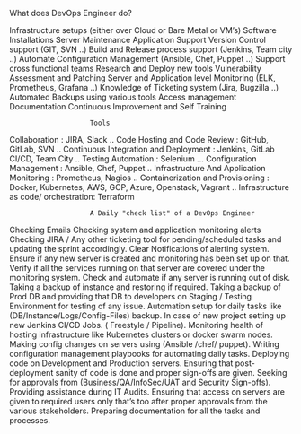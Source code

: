 What does DevOps Engineer do?


Infrastructure setups (either over Cloud or Bare Metal or VM’s)
Software Installations
Server Maintenance
Application Support
Version Control support (GIT, SVN ..)
Build and Release process support (Jenkins, Team city ..)
Automate Configuration Management (Ansible, Chef, Puppet ..)
Support cross functional teams
Research and Deploy new tools
Vulnerability Assessment and Patching
Server and Application level Monitoring (ELK, Prometheus, Grafana ..)
Knowledge of Ticketing system (Jira, Bugzilla ..)
Automated Backups using various tools
Access management
Documentation
Continuous Improvement and Self Training




                        Tools

Collaboration : JIRA, Slack ..
Code Hosting and Code Review : GitHub, GitLab, SVN ..
Continuous Integration and Deployment : Jenkins, GitLab CI/CD, Team City ..
Testing Automation : Selenium …
Configuration Management : Ansible, Chef, Puppet ..
Infrastructure And Application Monitoring : Prometheus, Nagios ..
Containerization and Provisioning : Docker, Kubernetes, AWS, GCP, Azure, Openstack, Vagrant ..
Infrastructure as code/ orchestration: Terraform



                        A Daily "check list" of a DevOps Engineer


Checking Emails
Checking system and application monitoring alerts
Checking JIRA / Any other ticketing tool for pending/scheduled tasks and updating the sprint accordingly.
Clear Notifications of alerting system.
Ensure if any new server is created and monitoring has been set up on that.
Verify if all the services running on that server are covered under the monitoring system.
Check and automate if any server is running out of disk. Taking a backup of instance and restoring if required.
Taking a backup of Prod DB and providing that DB to developers on Staging / Testing Environment for testing of any issue.
Automation setup for daily tasks like (DB/Instance/Logs/Config-Files) backup.
In case of new project setting up new Jenkins CI/CD Jobs. ( Freestyle / Pipeline).
Monitoring health of hosting infrastructure like Kubernetes clusters or docker swarm nodes.
Making config changes on servers using (Ansible /chef/ puppet).
Writing configuration management playbooks for automating daily tasks.
Deploying code on Development and Production servers.
Ensuring that post-deployment sanity of code is done and proper sign-offs are given.
Seeking for approvals from (Business/QA/InfoSec/UAT and Security Sign-offs).
Providing assistance during IT Audits.
Ensuring that access on servers are given to required users only that’s too after proper approvals from the various stakeholders.
Preparing documentation for all the tasks and processes.
